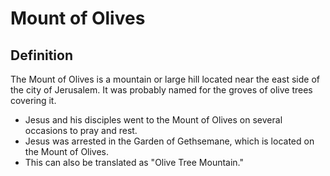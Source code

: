 # Mount of Olives

## Definition

The Mount of Olives is a mountain or large hill located near the east side of the city of Jerusalem. It was probably named for the groves of olive trees covering it.

* Jesus and his disciples went to the Mount of Olives on several occasions to pray and rest.
* Jesus was arrested in the Garden of Gethsemane, which is located on the Mount of Olives.
* This can also be translated as "Olive Tree Mountain."